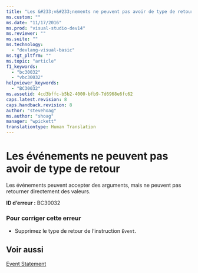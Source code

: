 ```yaml
---
title: "Les &#233;v&#233;nements ne peuvent pas avoir de type de retour | Microsoft Docs"
ms.custom: ""
ms.date: "11/17/2016"
ms.prod: "visual-studio-dev14"
ms.reviewer: ""
ms.suite: ""
ms.technology: 
  - "devlang-visual-basic"
ms.tgt_pltfrm: ""
ms.topic: "article"
f1_keywords: 
  - "bc30032"
  - "vbc30032"
helpviewer_keywords: 
  - "BC30032"
ms.assetid: 4cd3bffc-b5b2-4000-bfb9-7d6968e6fc62
caps.latest.revision: 8
caps.handback.revision: 8
author: "stevehoag"
ms.author: "shoag"
manager: "wpickett"
translationtype: Human Translation
---
```

# Les &#233;v&#233;nements ne peuvent pas avoir de type de retour
Les événements peuvent accepter des arguments, mais ne peuvent pas retourner directement des valeurs.  
  
 **ID d’erreur :** BC30032  
  
### Pour corriger cette erreur  
  
-   Supprimez le type de retour de l’instruction `Event`.  
  
## Voir aussi  
 [Event Statement](../../visual-basic/language-reference/statements/event-statement.md)